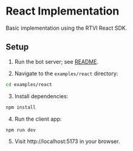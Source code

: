 # React Implementation

Basic implementation using the RTVI React SDK.

## Setup

1. Run the bot server; see [README](../../README).

2. Navigate to the `examples/react` directory:

```bash
cd examples/react
```

3. Install dependencies:

```bash
npm install
```

4. Run the client app:

```
npm run dev
```

5. Visit http://localhost:5173 in your browser.
